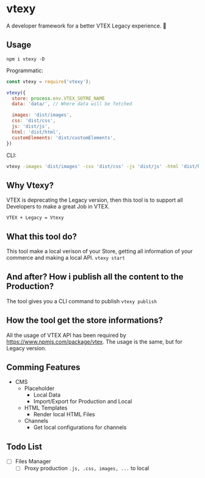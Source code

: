 # vtexy
A developer framework for a better VTEX Legacy experience. :rocket:

## Usage
`npm i vtexy -D`

Programmatic:
``` javascript
const vtexy = require('vtexy');

vtexy({
  store: process.env.VTEX_SOTRE_NAME
  data: 'data/', // Where data will be fetched

  images: 'dist/images',
  css: 'dist/css',
  js: 'dist/js',
  html: 'dist/html',
  customElements: 'dist/customElements',
})

```

CLI:
``` bash
vtexy -images 'dist/images' -css 'dist/css' -js 'dist/js' -html 'dist/html' -data 'data/' -store 'minha-loja'
```

## Why Vtexy?
VTEX is deprecating the Legacy version, then this tool is to support all Developers to make a great Job in VTEX.

`VTEX + Legacy = Vtexy`

## What this tool do?
This tool make a local verison of your Store, getting all information of your commerce and making a local API.
`vtexy start`

## And after? How i publish all the content to the Production?
The tool gives you a CLI command to publish
`vtexy publish`

## How the tool get the store informations?
All the usage of VTEX API has been required by https://www.npmjs.com/package/vtex.
The usage is the same, but for Legacy version.

## Comming Features
- CMS
  - Placeholder
    - Local Data
    - Import/Export for Production and Local
  - HTML Templates
    - Render local HTML Files
  - Channels
    - Get local configurations for channels

## Todo List
- [ ] Files Manager
  - [ ] Proxy production `.js, .css, images, ...` to local
